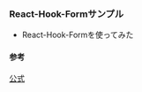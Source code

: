 ### React-Hook-Formサンプル
- React-Hook-Formを使ってみた
#### 参考
[公式](https://github.com/react-hook-form/react-hook-form)
